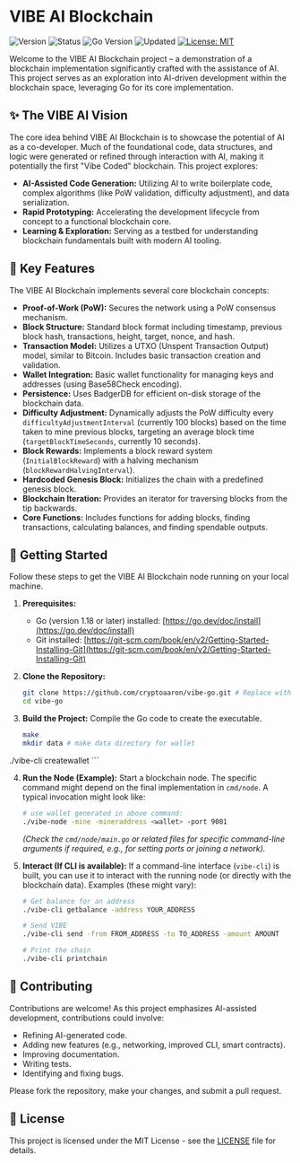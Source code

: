 # VIBE AI Blockchain

![Version](https://img.shields.io/badge/version-0.1.0-blue.svg)
![Status](https://img.shields.io/badge/status-development-yellow.svg)
![Go Version](https://img.shields.io/badge/Go-1.18+-blue.svg)
![Updated](https://img.shields.io/badge/updated-YYYY--MM--DD-brightgreen.svg) 
[![License: MIT](https://img.shields.io/badge/License-MIT-yellow.svg)](https://opensource.org/licenses/MIT)

Welcome to the VIBE AI Blockchain project – a demonstration of a blockchain implementation significantly crafted with the assistance of AI. This project serves as an exploration into AI-driven development within the blockchain space, leveraging Go for its core implementation.

## ✨ The VIBE AI Vision

The core idea behind VIBE AI Blockchain is to showcase the potential of AI as a co-developer. Much of the foundational code, data structures, and logic were generated or refined through interaction with AI, making it potentially the first "Vibe Coded" blockchain. This project explores:

-   **AI-Assisted Code Generation:** Utilizing AI to write boilerplate code, complex algorithms (like PoW validation, difficulty adjustment), and data serialization.
-   **Rapid Prototyping:** Accelerating the development lifecycle from concept to a functional blockchain core.
-   **Learning & Exploration:** Serving as a testbed for understanding blockchain fundamentals built with modern AI tooling.

## 🚀 Key Features

The VIBE AI Blockchain implements several core blockchain concepts:

*   **Proof-of-Work (PoW):** Secures the network using a PoW consensus mechanism.
*   **Block Structure:** Standard block format including timestamp, previous block hash, transactions, height, target, nonce, and hash.
*   **Transaction Model:** Utilizes a UTXO (Unspent Transaction Output) model, similar to Bitcoin. Includes basic transaction creation and validation.
*   **Wallet Integration:** Basic wallet functionality for managing keys and addresses (using Base58Check encoding).
*   **Persistence:** Uses BadgerDB for efficient on-disk storage of the blockchain data.
*   **Difficulty Adjustment:** Dynamically adjusts the PoW difficulty every `difficultyAdjustmentInterval` (currently 100 blocks) based on the time taken to mine previous blocks, targeting an average block time (`targetBlockTimeSeconds`, currently 10 seconds).
*   **Block Rewards:** Implements a block reward system (`InitialBlockReward`) with a halving mechanism (`blockRewardHalvingInterval`).
*   **Hardcoded Genesis Block:** Initializes the chain with a predefined genesis block.
*   **Blockchain Iteration:** Provides an iterator for traversing blocks from the tip backwards.
*   **Core Functions:** Includes functions for adding blocks, finding transactions, calculating balances, and finding spendable outputs.

## 🏁 Getting Started

Follow these steps to get the VIBE AI Blockchain node running on your local machine.

1.  **Prerequisites:**
    *   Go (version 1.18 or later) installed: [https://go.dev/doc/install](https://go.dev/doc/install)
    *   Git installed: [https://git-scm.com/book/en/v2/Getting-Started-Installing-Git](https://git-scm.com/book/en/v2/Getting-Started-Installing-Git)

2.  **Clone the Repository:**
    ```bash
    git clone https://github.com/cryptoaaron/vibe-go.git # Replace with the actual repo URL
    cd vibe-go
    ```

3.  **Build the Project:**
    Compile the Go code to create the executable.
    ```bash
    make 
    mkdir data # make data directory for wallet
   ./vibe-cli createwallet
    ```

4.  **Run the Node (Example):**
    Start a blockchain node. The specific command might depend on the final implementation in `cmd/node`. A typical invocation might look like:
    ```bash
    # use wallet generated in above command:
    ./vibe-node -mine -mineraddress <wallet> -port 9001
    ```
    *(Check the `cmd/node/main.go` or related files for specific command-line arguments if required, e.g., for setting ports or joining a network).*

5.  **Interact (If CLI is available):**
    If a command-line interface (`vibe-cli`) is built, you can use it to interact with the running node (or directly with the blockchain data). Examples (these might vary):
    ```bash
    # Get balance for an address
    ./vibe-cli getbalance -address YOUR_ADDRESS 

    # Send VIBE
    ./vibe-cli send -from FROM_ADDRESS -to TO_ADDRESS -amount AMOUNT

    # Print the chain
    ./vibe-cli printchain
    ```

## 🤝 Contributing

Contributions are welcome! As this project emphasizes AI-assisted development, contributions could involve:

*   Refining AI-generated code.
*   Adding new features (e.g., networking, improved CLI, smart contracts).
*   Improving documentation.
*   Writing tests.
*   Identifying and fixing bugs.

Please fork the repository, make your changes, and submit a pull request.

## 📄 License

This project is licensed under the MIT License - see the [LICENSE](LICENSE) file for details.
